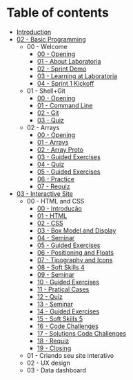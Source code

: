 # Table of contents

* [Introduction](README.md)
* [02 - Basic Programming](02-basic-programming/README.md)
  * 00 - Welcome
    * [00 - Opening](02-basic-programming/00-welcome/00-opening.md)
    * [01 - About Laboratoria](02-basic-programming/00-welcome/01-about-laboratoria.md)
    * [02 - Sprint Demo](02-basic-programming/00-welcome/02-sprint-demo.md)
    * [03 - Learning at Laboratoria](02-basic-programming/00-welcome/03-learning-at-laboratoria.md)
    * [04 - Sprint 1 Kickoff](02-basic-programming/00-welcome/04-sprint-1-kickoff.md)
  * 01 - Shell+Git
    * [00 - Opening](02-basic-programming/01-shell+git/00-opening.md)
    * [01 - Command Line](02-basic-programming/01-shell+git/01-command-line.md)
    * [02 - Git](02-basic-programming/01-shell+git/02-git.md)
    * [03 - Quiz](02-basic-programming/01-shell+git/03-quiz.md)
  * 02 - Arrays
    * [00 - Opening](02-basic-programming/02-arrays/00-opening.md)
    * [01 - Arrays](02-basic-programming/02-arrays/01-arrays.md)
    * [02 - Array Proto](02-basic-programming/02-arrays/02-array-proto.md)
    * [03 - Guided Exercises](02-basic-programming/02-arrays/03-guided-exercises.md)
    * [04 - Quiz](02-basic-programming/02-arrays/04-quiz.md)
    * [05 - Guided Exercises](02-basic-programming/02-arrays/05-guided-exercises.md)
    * [06 - Practice](02-basic-programming/02-arrays/06-practice.md)
    * [07 - Requiz](02-basic-programming/02-arrays/07-requiz.md)
* [03 - Interactive Site](03-interactive-site/README.md)
  * 00 - HTML and CSS
    * [00 - Introdução](03-interactive-site/00-html-and-css/00-introducao.md)
    * [01 - HTML](03-interactive-site/00-html-and-css/01-html.md)
    * [02 - CSS](03-interactive-site/00-html-and-css/02-css.md)
    * [03 - Box Model and Display](03-interactive-site/00-html-and-css/03-box-model-and-display.md)
    * [04 - Seminar](03-interactive-site/00-html-and-css/04-seminar.md)
    * [05 - Guided Exercises](03-interactive-site/00-html-and-css/05-guided-exercises.md)
    * [06 - Positioning and Floats](03-interactive-site/00-html-and-css/06-positioning-and-floats.md)
    * [07 - Tipography and Icons](03-interactive-site/00-html-and-css/07-tipography-and-icons.md)
    * [08 - Soft Skills 4](03-interactive-site/00-html-and-css/08-soft-skills-4.md)
    * [09 - Seminar](03-interactive-site/00-html-and-css/09-seminar.md)
    * [10 - Guided Exercises](03-interactive-site/00-html-and-css/10-guided-exercises.md)
    * [11 - Pratical Cases](03-interactive-site/00-html-and-css/11-pratical-cases.md)
    * [12 - Quiz](03-interactive-site/00-html-and-css/12-quiz.md)
    * [13 - Seminar](03-interactive-site/00-html-and-css/13-seminar.md)
    * [14 - Guided Exercises](03-interactive-site/00-html-and-css/14-guided-exercises.md)
    * [15 - Soft Skills 5](03-interactive-site/00-html-and-css/15-soft-skills-5.md)
    * [16 - Code Challenges](03-interactive-site/00-html-and-css/16-code-challenges.md)
    * [17 - Solutions Code Challenges](03-interactive-site/00-html-and-css/17-solutions-code-challenges.md)
    * [18 - Requiz](03-interactive-site/00-html-and-css/18-requiz.md)
    * [19 - Closing](03-interactive-site/00-html-and-css/19-closing.md)
  * 01 - Criando seu site interativo
  * 02 - UX design
  * 03 - Data dashboard

